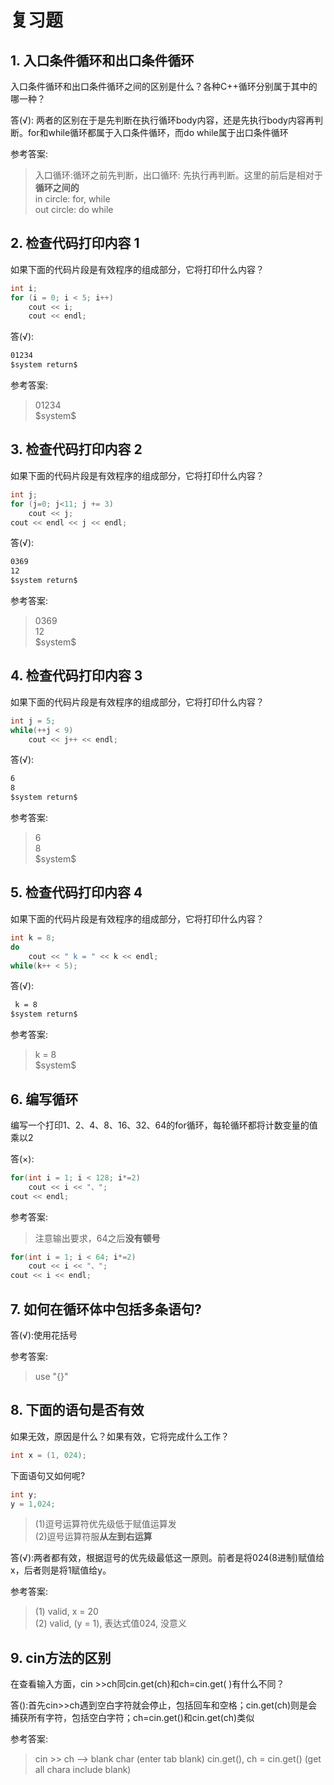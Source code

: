 # 复习题

## 1. 入口条件循环和出口条件循环

入口条件循环和出口条件循环之间的区别是什么？各种C++循环分别属于其中的哪一种？

答(√): 两者的区别在于是先判断在执行循环body内容，还是先执行body内容再判断。for和while循环都属于入口条件循环，而do while属于出口条件循环

参考答案:

> 入口循环:循环之前先判断，出口循环: 先执行再判断。这里的前后是相对于**循环之间的** </br>in circle: for, while </br>out circle: do while

## 2. 检查代码打印内容 1

如果下面的代码片段是有效程序的组成部分，它将打印什么内容？

```c++
int i;
for (i = 0; i < 5; i++)
    cout << i;
    cout << endl;
```

答(√):

```cmd
01234
$system return$
```

参考答案:

> 01234</br>\$system\$

## 3. 检查代码打印内容 2

如果下面的代码片段是有效程序的组成部分，它将打印什么内容？

```c++
int j;
for (j=0; j<11; j += 3)
    cout << j;
cout << endl << j << endl;
```

答(√):

```cmd
0369
12
$system return$
```

参考答案:

> 0369</br>12</br>\$system\$

## 4. 检查代码打印内容 3

如果下面的代码片段是有效程序的组成部分，它将打印什么内容？

```c++
int j = 5;
while(++j < 9)
    cout << j++ << endl;
```

答(√):

```cmd
6
8
$system return$
```

参考答案:

> 6</br>8</br>\$system\$

## 5. 检查代码打印内容 4

如果下面的代码片段是有效程序的组成部分，它将打印什么内容？

```c++
int k = 8;
do
    cout << " k = " << k << endl;
while(k++ < 5);
```

答(√):

```cmd
 k = 8
$system return$
```

参考答案:

> k = 8</br>\$system\$

## 6. 编写循环

编写一个打印1、2、4、8、16、32、64的for循环，每轮循环都将计数变量的值乘以2

答(×):

```c++
for(int i = 1; i < 128; i*=2)
    cout << i << "、";
cout << endl;
```

参考答案:

> 注意输出要求，64之后**没有顿号**

```c++
for(int i = 1; i < 64; i*=2)
    cout << i << "、";
cout << i << endl;
```

## 7. 如何在循环体中包括多条语句?

答(√):使用花括号

参考答案:

> use "{}"

## 8. 下面的语句是否有效

如果无效，原因是什么？如果有效，它将完成什么工作？

```c++
int x = (1, 024);
```

下面语句又如何呢?

```c++
int y;
y = 1,024;
```

> (1)逗号运算符优先级低于赋值运算发 </br> (2)逗号运算符服**从左到右运算**

答(√):两者都有效，根据逗号的优先级最低这一原则。前者是将024(8进制)赋值给x，后者则是将1赋值给y。

参考答案:

> (1) valid, x = 20 </br> (2) valid, (y = 1), 表达式值024, 没意义

## 9. cin方法的区别

在查看输入方面，cin >>ch同cin.get(ch)和ch=cin.get( )有什么不同？

答():首先cin>>ch遇到空白字符就会停止，包括回车和空格；cin.get(ch)则是会捕获所有字符，包括空白字符；ch=cin.get()和cin.get(ch)类似

参考答案:

> cin >> ch --> blank char (enter tab blank)
> cin.get(), ch = cin.get() (get all chara include blank)

